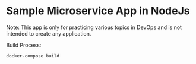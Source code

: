 # Sample Microservice App in NodeJs

Note: This app is only for practicing various topics in DevOps and is not intended to create any application.

Build Process:

```sh
docker-compose build
```